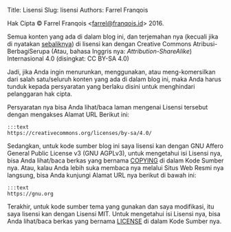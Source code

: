 Title: Lisensi
Slug: lisensi
Authors: Farrel Franqois

Hak Cipta &copy; Farrel Franqois &lt;farrel@franqois.id&gt; 2016.

Semua konten yang ada di dalam blog ini, dan terjemahan nya (kecuali jika di nyatakan [sebaliknya](/catatan-hukum)) di lisensi kan dengan Creative Commons Atribusi-BerbagiSerupa (Atau, bahasa Inggris nya: *Attribution-ShareAlike*) Internasional 4.0 (disingkat: CC BY-SA 4.0)

Jadi, jika Anda ingin menurunkan, menggunakan, atau meng-komersilkan dari salah satu/seluruh konten yang ada di dalam blog ini, maka Anda harus tunduk kepada persyaratan yang berlaku disini untuk menghindari pelanggaran hak cipta.

Persyaratan nya bisa Anda lihat/baca laman mengenai Lisensi tersebut dengan mengakses Alamat URL Berikut ini:

    :::text
    https://creativecommons.org/licenses/by-sa/4.0/

Sedangkan, untuk kode sumber blog ini saya lisensi kan dengan GNU Affero General Public License v3 (GNU AGPLv3), untuk mengetahui isi Lisensi nya, bisa Anda lihat/baca berkas yang bernama [COPYING](https://github.com/FarrelF/FarrelF-Blog/COPYING) di dalam Kode Sumber nya. Atau, kalau Anda lebih suka membaca nya melalui Situs Web Resmi nya langsung, bisa Anda kunjungi Alamat URL nya berikut di bawah ini:

    :::text
    https://gnu.org

Terakhir, untuk kode sumber tema yang gunakan dan saya modifikasi, itu saya lisensi kan dengan Lisensi MIT. Untuk mengetahui isi Lisensi nya, bisa Anda lihat/baca berkas yang bernama [LICENSE]() di dalam Kode Sumber nya.

